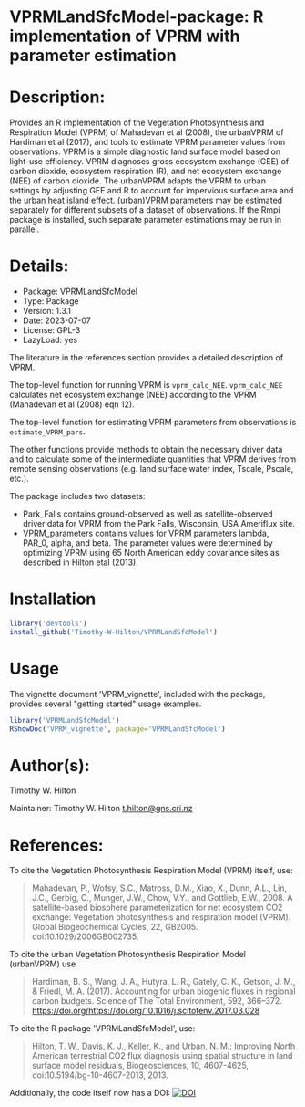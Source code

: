 # VPRMLandSfcModel-package: R implementation of VPRM with parameter estimation

# Description:

Provides an R implementation of the Vegetation Photosynthesis and Respiration
Model (VPRM) of Mahadevan et al (2008), the urbanVPRM of Hardiman et al (2017),
and tools to estimate VPRM parameter values from observations. VPRM is a simple
diagnostic land surface model based on light-use efficiency. VPRM diagnoses
gross ecosystem exchange (GEE) of carbon dioxide, ecosystem respiration (R), and
net ecosystem exchange (NEE) of carbon dioxide. The urbanVPRM adapts the VPRM to
urban settings by adjusting GEE and R to account for impervious surface area and
the urban heat island effect. (urban)VPRM parameters may be estimated separately
for different subsets of a dataset of observations. If the Rmpi package is
installed, such separate parameter estimations may be run in parallel.

# Details:

- Package:   VPRMLandSfcModel
- Type:      Package
- Version:   1.3.1
- Date:      2023-07-07
- License:   GPL-3
- LazyLoad:  yes


The literature in the references section provides a detailed
description of VPRM.

The top-level function for running VPRM is `vprm_calc_NEE`.
`vprm_calc_NEE` calculates net ecosystem exchange (NEE) according to
the VPRM (Mahadevan et al (2008) eqn 12).

The top-level function for estimating VPRM parameters from
observations is `estimate_VPRM_pars`.

The other functions provide methods to obtain the necessary driver
data and to calculate some of the intermediate quantities that
VPRM derives from remote sensing observations (e.g. land surface
water index, Tscale, Pscale, etc.).

The package includes two datasets:
- Park_Falls contains ground-observed as well as satellite-observed
     driver data for VPRM from the Park Falls, Wisconsin, USA
     Ameriflux site.
- VPRM_parameters contains values for VPRM parameters lambda, PAR_0,
     alpha, and beta.  The parameter values were determined by
     optimizing VPRM using 65 North American eddy covariance sites
     as described in Hilton etal (2013).

# Installation

```R
library('devtools')
install_github('Timothy-W-Hilton/VPRMLandSfcModel')
```

# Usage

The vignette document 'VPRM_vignette', included with the package,
provides several "getting started" usage examples.

```R
library('VPRMLandSfcModel')
RShowDoc('VPRM_vignette', package='VPRMLandSfcModel')
```

# Author(s):

Timothy W. Hilton

Maintainer: Timothy W. Hilton <t.hilton@gns.cri.nz>

# References:

To cite the Vegetation Photosynthesis Respiration Model (VPRM)
itself, use:
> Mahadevan, P., Wofsy, S.C., Matross, D.M., Xiao, X., Dunn, A.L.,
> Lin, J.C., Gerbig, C., Munger, J.W., Chow, V.Y., and Gottlieb,
> E.W., 2008. A satellite-based biosphere parameterization for net
> ecosystem CO2 exchange: Vegetation photosynthesis and respiration
> model (VPRM). Global Biogeochemical Cycles, 22, GB2005.
> doi:10.1029/2006GB002735.

To cite the urban Vegetation Photosynthesis Respiration Model (urbanVPRM) use
> Hardiman, B. S., Wang, J. A., Hutyra, L. R., Gately, C. K., Getson, J. M., &
> Friedl, M. A. (2017). Accounting for urban biogenic fluxes in regional carbon
> budgets. Science of The Total Environment, 592, 366–372.
> https://doi.org/https://doi.org/10.1016/j.scitotenv.2017.03.028

To cite the R package 'VPRMLandSfcModel', use:
> Hilton, T. W., Davis, K. J., Keller, K., and Urban, N. M.:
> Improving North American terrestrial CO2 flux diagnosis using
> spatial structure in land surface model residuals, Biogeosciences,
> 10, 4607-4625, doi:10.5194/bg-10-4607-2013, 2013.

Additionally, the code itself now has a DOI: [![DOI](https://zenodo.org/badge/33335415.svg)](https://zenodo.org/badge/latestdoi/33335415)
